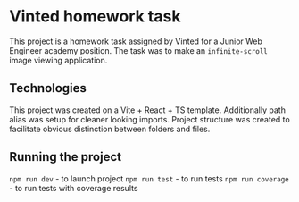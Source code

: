 # Vinted homework task

This project is a homework task assigned by Vinted for a Junior Web Engineer academy position. The task was to make an `infinite-scroll` image viewing application.

## Technologies

This project was created on a Vite + React + TS template. Additionally path alias was setup for cleaner looking imports. Project structure was created to facilitate obvious distinction between folders and files.

## Running the project

`npm run dev` - to launch project
`npm run test` - to run tests
`npm run coverage` - to run tests with coverage results
